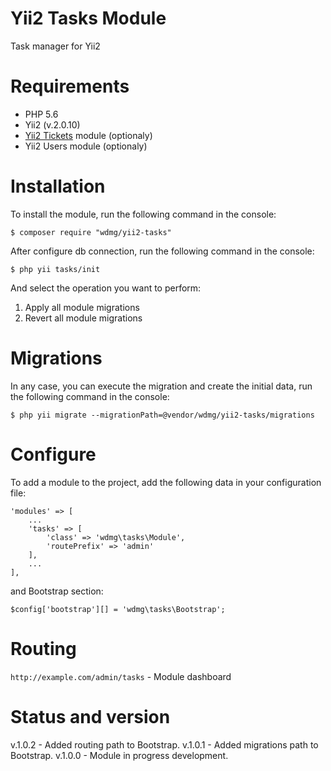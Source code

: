 # Yii2 Tasks Module
Task manager for Yii2

# Requirements 
* PHP 5.6
* Yii2 (v.2.0.10)
* [Yii2 Tickets](https://github.com/wdmg/yii2-tickets) module (optionaly)
* Yii2 Users module (optionaly)

# Installation
To install the module, run the following command in the console:

`$ composer require "wdmg/yii2-tasks"`

After configure db connection, run the following command in the console:

`$ php yii tasks/init`

And select the operation you want to perform:
  1) Apply all module migrations
  2) Revert all module migrations

# Migrations
In any case, you can execute the migration and create the initial data, run the following command in the console:

`$ php yii migrate --migrationPath=@vendor/wdmg/yii2-tasks/migrations`

# Configure
To add a module to the project, add the following data in your configuration file:

    'modules' => [
        ...
        'tasks' => [
            'class' => 'wdmg\tasks\Module',
            'routePrefix' => 'admin'
        ],
        ...
    ],

and Bootstrap section:

`
$config['bootstrap'][] = 'wdmg\tasks\Bootstrap';
`

# Routing
`http://example.com/admin/tasks` - Module dashboard

# Status and version
v.1.0.2 - Added routing path to Bootstrap.
v.1.0.1 - Added migrations path to Bootstrap.
v.1.0.0 - Module in progress development.